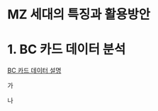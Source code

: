 # MZ 세대의 특징과 활용방안

# 1. BC 카드 데이터 분석

[BC 카드 데이터 설명](https://www.notion.so/4f729c8e622940d885d896906bddc81b)

가

나